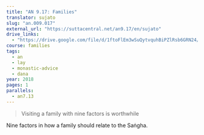 ```yaml
---
title: "AN 9.17: Families"
translator: sujato
slug: "an.009.017"
external_url: "https://suttacentral.net/an9.17/en/sujato"
drive_links:
  - "https://drive.google.com/file/d/1ftoFlEm3wSuQytvquhBiPZlRsb6GRN24/view?usp=drivesdk"
course: families
tags:
  - an
  - lay
  - monastic-advice
  - dana
year: 2018
pages: 1
parallels:
  - an7.13
---
```


> Visiting a family with nine factors is worthwhile

Nine factors in how a family should relate to the Saṅgha.

